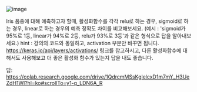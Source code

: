 ![image](https://github.com/sejongsmarcle/2024_Winter_Ai_study/assets/127960949/d2b1dceb-3e59-4a21-8121-458398dca73d)


Iris 품종에 대해 예측하고자 할때, 활성화함수를 각각 relu로 하는 경우, sigmoid로 하는 경우, linear로 하는 경우의 예측 정확도 차이를 비교해보세요. 
(예시 : 'sigmoid가 95%로 1등, linear가 94%로 2등, relu가 93%로 3등'과 같은 형식으로 답을 알아내보세요.) 
hint : 강의의 코드와 동일하고, activation 부분만 바꾸면 됩니다. https://keras.io/api/layers/activations/ 링크를 참고하시고, 
다른 활성화함수에 대해서도 사용해보고 더 좋은 활성화 함수가 있는지 답을 내도 좋습니다.

답: https://colab.research.google.com/drive/1QdrcmMSsKglelcxD1m7mY_H3UeZdH1Wl?hl=ko#scrollTo=y1-q_LDN6A_R
